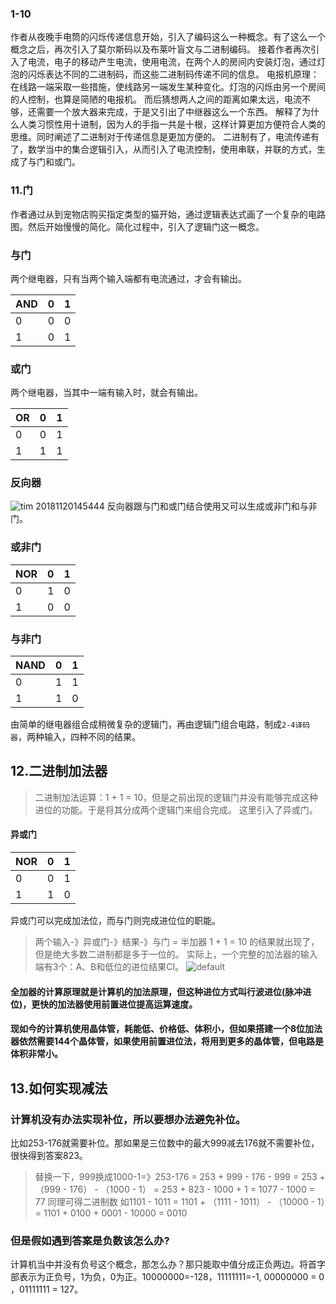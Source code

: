 ### 1-10
作者从夜晚手电筒的闪烁传递信息开始，引入了编码这么一种概念。有了这么一个概念之后，再次引入了莫尔斯码以及布莱叶盲文与二进制编码。
接着作者再次引入了电流，电子的移动产生电流，使用电流，在两个人的房间内安装灯泡，通过灯泡的闪烁表达不同的二进制码，而这些二进制码传递不同的信息。
电报机原理：在线路一端采取一些措施，使线路另一端发生某种变化。灯泡的闪烁由另一个房间的人控制，也算是简陋的电报机。
而后猜想两人之间的距离如果太远，电流不够，还需要一个放大器来完成，于是又引出了中继器这么一个东西。
解释了为什么人类习惯性用十进制，因为人的手指一共是十根，这样计算更加方便符合人类的思维。同时阐述了二进制对于传递信息是更加方便的。
二进制有了，电流传递有了，数学当中的集合逻辑引入，从而引入了电流控制，使用串联，并联的方式，生成了与门和或门。

### 11.门
作者通过从到宠物店购买指定类型的猫开始，通过逻辑表达式画了一个复杂的电路图。然后开始慢慢的简化。简化过程中，引入了逻辑门这一概念。
### 与门
两个继电器，只有当两个输入端都有电流通过，才会有输出。

AND | 0 | 1
--|--|--
0 | 0  | 0
1 | 0  | 1

### 或门
两个继电器，当其中一端有输入时，就会有输出。

OR | 0 | 1
--| --| --|
0 | 0 | 1|
1 | 1 | 1|

### 反向器
![tim 20181120145444](https://user-images.githubusercontent.com/33147431/48756497-5cdcdb80-ecd4-11e8-9ad6-3dcded816a20.png)
反向器跟与门和或门结合使用又可以生成或非门和与非门。

### 或非门

NOR | 0 | 1
--| --| --|
0 | 1 | 0|
1 | 0 | 0|

### 与非门

NAND | 0 | 1
--|--|--
0 | 1  | 1
1 | 1  | 0

由简单的继电器组合成稍微复杂的逻辑门，再由逻辑门组合电路，制成`2-4译码器`，两种输入，四种不同的结果。


## 12.二进制加法器
> 二进制加法运算：1 + 1 = 10，但是之前出现的逻辑门并没有能够完成这种进位的功能。于是将其分成两个逻辑门来组合完成。
这里引入了异或门。
#### 异或门

NOR | 0 | 1
--|--|--
0 | 0  | 1
1 | 1  | 0

异或门可以完成加法位，而与门则完成进位位的职能。
> 两个输入-》异或门-》结果-》与门 = 半加器
> 1 + 1 = 10 的结果就出现了，但是绝大多数二进制都是多于一位的。
> 实际上，一个完整的加法器的输入端有3个：A、B和低位的进位结果CI。
![default](https://user-images.githubusercontent.com/33147431/48887130-2d130c80-ee69-11e8-904d-c1db06c36444.png)

#### 全加器的计算原理就是计算机的加法原理，但这种进位方式叫行波进位(脉冲进位)，更快的加法器使用前置进位提高运算速度。

#### 现如今的计算机使用晶体管，耗能低、价格低、体积小，但如果搭建一个8位加法器依然需要144个晶体管，如果使用前置进位法，将用到更多的晶体管，但电路是体积非常小。 


## 13.如何实现减法
### 计算机没有办法实现补位，所以要想办法避免补位。
比如253-176就需要补位。那如果是三位数中的最大999减去176就不需要补位，很快得到答案823。
> 替换一下，999换成1000-1=》253-176 = 253 + 999 - 176 - 999 = 253 + （999 - 176） - （1000 - 1） = 253 + 823 - 1000 + 1 = 1077 - 1000 = 77
同理可得二进制数
>如1101 - 1011 = 1101 + （1111 - 1011） - （10000 - 1）= 1101 + 0100 + 0001 - 10000 = 0010
### 但是假如遇到答案是负数该怎么办?
计算机当中并没有负号这个概念，那怎么办？那只能取中值分成正负两边。将首字部表示为正负号，1为负，0为正。10000000=-128，11111111=-1, 00000000 = 0 ，01111111 = 127。